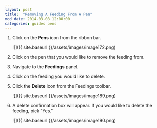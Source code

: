 ```yaml
---
layout: post
title:  "Removing A Feeding From A Pen"
mod_date: 2014-03-08 12:00:00
categories: guides pens
---
```


1.  Click on the **Pens** icon from the ribbon bar.

    ![]({{ site.baseurl }}/assets/images/image172.png)

2.  Click on the pen that you would like to remove the feeding from.

3.  Navigate to the **Feedings** panel.

4.  Click on the feeding you would like to delete.

5.  Click the **Delete** icon from the Feedings toolbar.

    ![]({{ site.baseurl }}/assets/images/image189.png)

6.  A delete confirmation box will appear. If you would like to delete the feeding, pick "Yes."

    ![]({{ site.baseurl }}/assets/images/image190.png)

